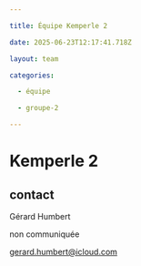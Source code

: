 ```yaml
---

title: Équipe Kemperle 2

date: 2025-06-23T12:17:41.718Z

layout: team

categories:

  - équipe

  - groupe-2

---
```


# Kemperle 2



## contact 

Gérard Humbert

non communiquée

gerard.humbert@icloud.com

